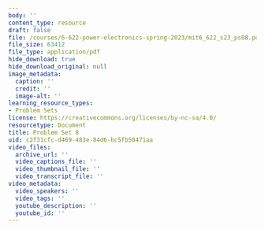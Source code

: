 ```yaml
---
body: ''
content_type: resource
draft: false
file: /courses/6-622-power-electronics-spring-2023/mit6_622_s23_ps08.pdf
file_size: 63412
file_type: application/pdf
hide_download: true
hide_download_original: null
image_metadata:
  caption: ''
  credit: ''
  image-alt: ''
learning_resource_types:
- Problem Sets
license: https://creativecommons.org/licenses/by-nc-sa/4.0/
resourcetype: Document
title: Problem Set 8
uid: c2f31cfc-d469-483e-84d6-bc5fb50471aa
video_files:
  archive_url: ''
  video_captions_file: ''
  video_thumbnail_file: ''
  video_transcript_file: ''
video_metadata:
  video_speakers: ''
  video_tags: ''
  youtube_description: ''
  youtube_id: ''
---
```

